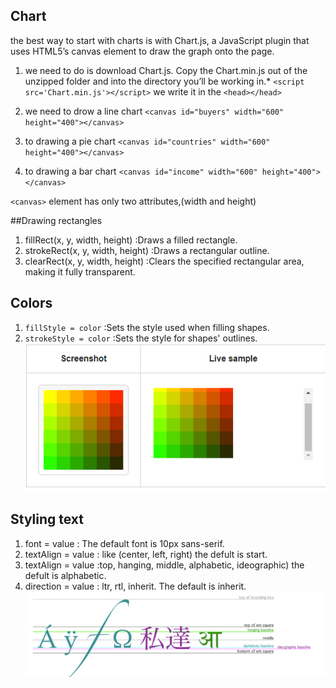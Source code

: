 ## Chart
the best way to  start with charts is with Chart.js, a JavaScript plugin that uses HTML5’s canvas element to draw the graph onto the page. 

1. we need to do is download Chart.js. Copy the Chart.min.js out of the unzipped folder and into the directory you’ll be working in.*
  `<script src='Chart.min.js'></script>`
  we write it in the `<head></head>`  

2. we need to drow a line chart
`<canvas id="buyers" width="600" height="400"></canvas>`

3. to drawing a pie chart
`<canvas id="countries" width="600" height="400"></canvas>`

4. to drawing a bar chart
`<canvas id="income" width="600" height="400"></canvas>`

`<canvas>` element has only two attributes,(width and height)

##Drawing rectangles

1. fillRect(x, y, width, height) :Draws a filled rectangle.
2. strokeRect(x, y, width, height) :Draws a rectangular outline.
3. clearRect(x, y, width, height) :Clears the specified rectangular area, making it fully transparent.

## Colors
1. `fillStyle = color` :Sets the style used when filling shapes.
2. `strokeStyle = color` :Sets the style for shapes' outlines.
![](img/ch.PNG)

## Styling text
1. font = value : The default font is 10px sans-serif.
2. textAlign = value : like (center, left, right) the defult is start.
3. textAlign = value :top, hanging, middle, alphabetic, ideographic) the defult is alphabetic.
4. direction = value : ltr, rtl, inherit. The default is inherit.
![](img/fo.PNG)
